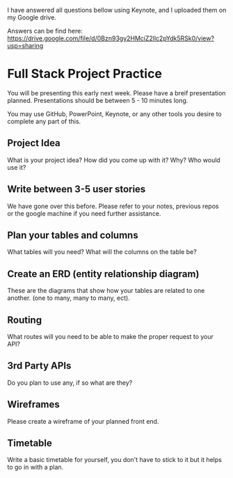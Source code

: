 I have answered all questions bellow using Keynote, and I uploaded them on my Google drive.

Answers can be find here: https://drive.google.com/file/d/0Bzn93gy2HMciZ2llc2pYdk5RSk0/view?usp=sharing





# Full Stack Project Practice

You will be presenting this early next week.  Please have a breif presentation
planned.  Presentations should be between 5 - 10 minutes long.

You may use GitHub, PowerPoint, Keynote, or any other tools you desire to
complete any part of this.

## Project Idea

What is your project idea?  How did you come up with it? Why? Who would use it?

## Write between 3-5 user stories

We have gone over this before. Please refer to your notes, previous repos or the
google machine if you need further assistance.

## Plan your tables and columns

What tables will you need? What will the columns on the table be?

## Create an ERD (entity relationship diagram)

These are the diagrams that show how your tables are related to one another.
(one to many, many to many, ect).

## Routing

What routes will you need to be able to make the proper request to your API?

## 3rd Party APIs

Do you plan to use any, if so what are they?

## Wireframes

Please create a wireframe of your planned front end.

## Timetable

Write a basic timetable for yourself, you don't have to stick to it but it
helps to go in with a plan.
